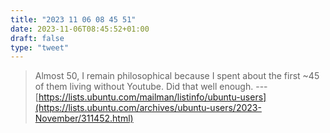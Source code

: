 ```yaml
---
title: "2023 11 06 08 45 51"
date: 2023-11-06T08:45:52+01:00
draft: false
type: "tweet"
---
```


> Almost 50, I remain philosophical because I spent about the first ~45 of them living without Youtube. Did that well enough. --- [https://lists.ubuntu.com/mailman/listinfo/ubuntu-users](https://lists.ubuntu.com/archives/ubuntu-users/2023-November/311452.html)
